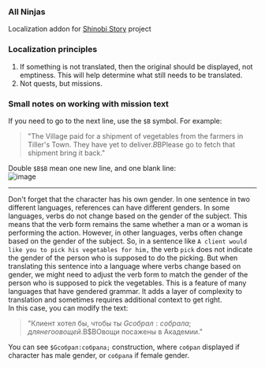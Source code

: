 ### All Ninjas
Localization addon for [Shinobi Story](https://shinobistory.com/) project

### Localization principles
1. If something is not translated, then the original should be displayed, not emptiness. This will help determine what still needs to be translated.
2. Not quests, but missions. 

### Small notes on working with mission text
If you need to go to the next line, use the `$B` symbol. For example:
>"The Village paid for a shipment of vegetables from the farmers in Tiller's Town. They have yet to deliver.$B$BPlease go to fetch that shipment bring it back."  

Double `$B$B` mean one new line, and one blank line:  
![image](https://i.imgur.com/HYvV3Rb.png)
***
Don't forget that the character has his own gender. In one sentence in two different languages, references can have different genders. In some languages, verbs do not change based on the gender of the subject. This means that the verb form remains the same whether a man or a woman is performing the action. However, in other languages, verbs often change based on the gender of the subject. So, in a sentence like `A client would like you to pick his vegetables for him,` the verb `pick` does not indicate the gender of the person who is supposed to do the picking. But when translating this sentence into a language where verbs change based on gender, we might need to adjust the verb form to match the gender of the person who is supposed to pick the vegetables. This is a feature of many languages that have gendered grammar. It adds a layer of complexity to translation and sometimes requires additional context to get right.  
In this case, you can modify the text:
> "Клиент хотел бы, чтобы ты $Gсобрал:собрала; для него овощей.$B$BОвощи посажены в Академии."

You can see `$Gсобрал:собрала;` construction, where `собрал` displayed if character has male gender, or `собрала` if female gender.